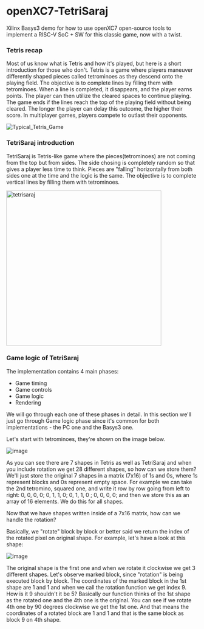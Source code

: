 # openXC7-TetriSaraj
Xilinx Basys3 demo for how to use openXC7 open-source tools to implement a RISC-V SoC + SW for this classic game, now with a twist.

**<h3> Tetris recap </h3>**

Most of us know what is Tetris and how it's played, but here is a short introduction for those who don't. Tetris is a game where players maneuver differently shaped pieces called tetrominoes as they descend onto the playing field. The objective is to complete lines by filling them with tetrominoes. When a line is completed, it disappears, and the player earns points. The player can then utilize the cleared spaces to continue playing. The game ends if the lines reach the top of the playing field without being cleared. The longer the player can delay this outcome, the higher their score. In multiplayer games, players compete to outlast their opponents. 

![Typical_Tetris_Game](https://github.com/chili-chips-ba/openXC7-TetriSaraj/assets/113244867/bbd94950-8c0d-4dce-a1da-66681715f41d)

**<h3> TetriSaraj introduction </h3>**

TetriSaraj is Tetris-like game where the pieces(tetrominoes) are not coming from the top but from sides. The side chosing is completely random so that gives a player less time to think. Pieces are "falling" horizontally from both sides one at the time and the logic is the same. The objective is to complete vertical lines by filling them with tetrominoes.

<img width="408" alt="tetrisaraj" src="https://github.com/chili-chips-ba/openXC7-TetriSaraj/assets/113244867/ceb74ee9-2ee2-461a-ab3f-e279f34bf71e">

**<h3> Game logic of TetriSaraj </h3>**

The implementation contains 4 main phases:
- Game timing
- Game controls
- Game logic
- Rendering

We will go through each one of these phases in detail. In this section we'll just go through Game logic phase since it's common for both implementations - the PC one and the Basys3 one.

Let's start with tetrominoes, they're shown on the image below.

![image](https://github.com/chili-chips-ba/openXC7-TetriSaraj/assets/113244867/3f4bd9aa-19b2-46f8-92a8-beec3c671afe)

As you can see there are 7 shapes in Tetris as well as TetriSaraj and when you include rotation we get 28 different shapes, so how can we store them? 
We'll just store the original 7 shapes in a matrix (7x16) of 1s and 0s, where 1s represent blocks and 0s represent empty space. For example we can take the 2nd tetromino, squared one, and write it row by row going from left to right: 0, 0, 0, 0; 0, 1, 1, 0; 0, 1, 1, 0 ; 0, 0, 0, 0; and then we store this as an array of 16 elements. We do this for all shapes.

Now that we have shapes written inside of a 7x16 matrix, how can we handle the rotation?

Basically, we "rotate" block by block or better said we return the index of the rotated pixel on original shape. For example, let's have a look at this shape:

![image](https://github.com/chili-chips-ba/openXC7-TetriSaraj/assets/113244867/7cb8b1d4-f416-4e36-8ed8-bdb3f070f1d6)

The original shape is the first one and when we rotate it clockwise we get 3 different shapes. Let's observe marked block, since "rotation" is being executed block by block. The coordinates of the marked block in the 1st shape are 1 and 1 and when we call the rotation function we get index 9. How is it 9 shouldn't it be 5? Basically our function thinks of the 1st shape as the rotated one and the 4th one is the original. You can see if we rotate 4th one by 90 degrees clockwise we get the 1st one. And that means the coordinates of a rotated block are 1 and 1 and that is the same block as block 9 on 4th shape.
